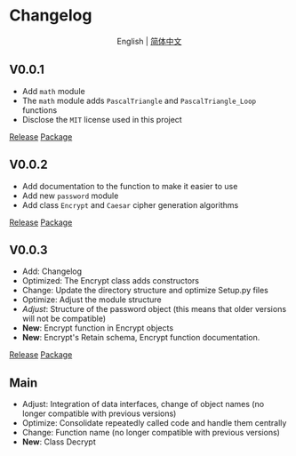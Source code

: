 # Changelog

<p align="center">
<a>English</a> |
<a href="./Update-zh.md">简体中文</a>
</p>

## V0.0.1
- Add `math` module
- The `math` module adds `PascalTriangle` and `PascalTriangle_Loop` functions
- Disclose the `MIT` license used in this project

[Release](https://github.com/CoolPlayLin/Technology-Note/releases/tag/0.0.1/)
[Package](https://pypi.org/project/Technology-Note/0.0.1/)

## V0.0.2
- Add documentation to the function to make it easier to use
- Add new `password` module
- Add class `Encrypt` and `Caesar` cipher generation algorithms

[Release](https://github.com/CoolPlayLin/Technology-Note/releases/tag/0.0.2/)
[Package](https://pypi.org/project/Technology-Note/0.0.2/)

## V0.0.3
- Add: Changelog
- Optimized: The Encrypt class adds constructors
- Change: Update the directory structure and optimize Setup.py files
- Optimize: Adjust the module structure
- *Adjust*: Structure of the password object (this means that older versions will not be compatible)
- **New**: Encrypt function in Encrypt objects
- **New**: Encrypt's Retain schema, Encrypt function documentation.

[Release](https://github.com/CoolPlayLin/Technology-Note/releases/tag/0.0.3/)
[Package](https://pypi.org/project/Technology-Note/0.0.3/)

## Main
- Adjust: Integration of data interfaces, change of object names (no longer compatible with previous versions)
- Optimize: Consolidate repeatedly called code and handle them centrally
- Change: Function name (no longer compatible with previous versions)
- **New**: Class Decrypt